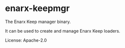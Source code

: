 # enarx-keepmgr

The Enarx Keep manager binary.

It can be used to create and manage Enarx Keep loaders.

License: Apache-2.0
